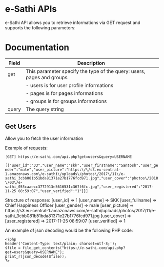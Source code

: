 # e-Sathi APIs
  e-Sathi API allows you to retrieve informations via GET request and supports the following parameters:

# Documentation

|Field     |	Description  |	
| ------------- | ------------- | 
|get |	This parameter specify the type of the query: users, pages and groups |
||        - users is for user profile informations|
||        - pages is for pages informations|
||        - groups is for groups informations | 
|query |	The query string |	

## Get Users
Allow you to fetch the user information

Example of requests:
```
[GET] https://e-sathi.com/api.php?get=users&query=USERNAME
```

```[{"user_id":"33","user_name":"skk","user_firstname":"Santosh","user_gender":"male","user_picture":"https:\/\/s3.eu-central-1.amazonaws.com\/e-sathi\/uploads\/photos\/2017\/11\/e-sathi_3cbb081b51bda81371e27b1776fcd971.jpg","user_cover":"photos\/2018\/03\/e-sathi_055caaecc3772913e5616531c367f6fc.jpg","user_registered":"2017-11-25 08:59:07","user_verified":"1"}}]```

Structure of response:
[user_id] => 1
[user_name] => SKK
[user_fullname] => Chief Happiness Officer
[user_gender] => male
[user_picture] => https:\/\/s3.eu-central-1.amazonaws.com\/e-sathi\/uploads\/photos\/2017\/11\/e-sathi_3cbb081b51bda81371e27b1776fcd971.jpg
[user_cover] =>
[user_registered] => 2017-11-25 08:59:07
[user_verified] => 1

An example of json decoding would be the following PHP code:
```
<?php
header('Content-Type: text/plain; charset=utf-8;');
$file = file_get_contents("https://e-sathi.com/api.php?get=users&query=USERNAME");
print_r(json_decode($file));
?>
```
